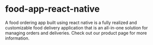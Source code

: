 # food-app-react-native
A food ordering app built using react native is a fully realized and customizable food delivery application that is an all-in-one solution for managing orders and deliveries. Check out our product page for more information.
